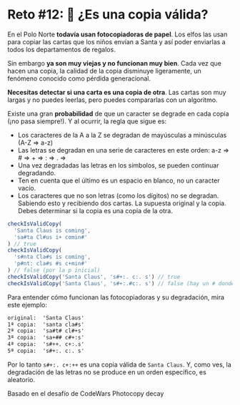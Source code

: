 # Reto #12: 📸 ¿Es una copia válida?
En el Polo Norte **todavía usan fotocopiadoras de papel**. Los elfos las usan para copiar las cartas que los niños envían a Santa y así poder enviarlas a todos los departamentos de regalos.

Sin embargo **ya son muy viejas y no funcionan muy bien**. Cada vez que hacen una copia, la calidad de la copia disminuye ligeramente, un fenómeno conocido como pérdida generacional.

**Necesitas detectar si una carta es una copia de otra**. Las cartas son muy largas y no puedes leerlas, pero puedes compararlas con un algoritmo.

Existe una gran **probabilidad** de que un caracter se degrade en cada copia (¡no pasa siempre!). Y al ocurrir, la regla que sigue es:

+ Los caracteres de la A a la Z se degradan de mayúsculas a minúsculas (A-Z ⇒ a-z)
+ Las letras se degradan en una serie de caracteres en este orden: a-z ⇒ # ⇒ + ⇒ : ⇒ . ⇒
+ Una vez degradadas las letras en los símbolos, se pueden continuar degradando.
+ Ten en cuenta que el último es un espacio en blanco, no un caracter vacío.
+ Los caracteres que no son letras (como los dígitos) no se degradan.
Sabiendo esto y recibiendo dos cartas. La supuesta original y la copia. Debes determinar si la copia es una copia de la otra.

```js
checkIsValidCopy(
  'Santa Claus is coming',
  'sa#ta Cl#us i+ comin#'
) // true
checkIsValidCopy(
  's#nta Cla#s is coming',
  'p#nt: cla#s #s c+min#'
) // false (por la p inicial)
checkIsValidCopy('Santa Claus', 's#+:. c:. s') // true
checkIsValidCopy('Santa Claus', 's#+:.#c:. s') // false (hay un # donde no debería)
```

Para entender cómo funcionan las fotocopiadoras y su degradación, mira este ejemplo:

```txt
original:  'Santa Claus'
1ª copia:  'santa cla#s'
2ª copia:  'sa#t# cl#+s'
3ª copia:  'sa+## c#+:s'
4ª copia:  's#++. c+:.s'
5ª copia:  's#+:. c:. s'
```

Por lo tanto `s#+:. c+:++` es una copia válida de `Santa Claus`. Y, como ves, la degradación de las letras no se produce en un orden específico, es aleatorio.

Basado en el desafío de CodeWars Photocopy decay